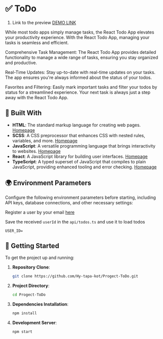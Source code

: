 # ✅ ToDo

1.  Link to the preview [DEMO LINK](https://hy-tapa-kot.github.io/Progect-ToDo/)

While most todo apps simply manage tasks, the React Todo App elevates your productivity experience. With the React Todo App, managing your tasks is seamless and efficient.

Comprehensive Task Management: The React Todo App provides detailed functionality to manage a wide range of tasks, ensuring you stay organized and productive.

Real-Time Updates: Stay up-to-date with real-time updates on your tasks. The app ensures you're always informed about the status of your todos.

Favorites and Filtering: Easily mark important tasks and filter your todos by status for a streamlined experience. Your next task is always just a step away with the React Todo App.

## 🌟 Built With

- **HTML**: The standard markup language for creating web pages. [Homepage](https://developer.mozilla.org/en-US/docs/Web/HTML)
- **SCSS**: A CSS preprocessor that enhances CSS with nested rules, variables, and more. [Homepage](https://sass-lang.com/)
- **JavaScript**: A versatile programming language that brings interactivity to websites. [Homepage](https://developer.mozilla.org/en-US/docs/Web/JavaScript)
- **React**: A JavaScript library for building user interfaces. [Homepage](https://react.dev/)
- **TypeScript**: A typed superset of JavaScript that compiles to plain JavaScript, providing enhanced tooling and error checking. [Homepage](https://www.typescriptlang.org/)

## 🌍 Environment Parameters

Configure the following environment parameters before starting, including API keys, database connections, and other necessary settings:

Register a user by your email [here](https://mate-academy.github.io/react_student-registration/)

Save the received `userId` in the `api/todos.ts` and use it to load todos

```
USER_ID=
```

## 🚀 Getting Started

To get the project up and running:

1. **Repository Clone**:

   ```sh
   git clone https://github.com/Hy-tapa-kot/Progect-ToDo.git
   ```

2. **Project Directory**:

   ```sh
   cd Progect-ToDo
   ```

3. **Dependencies Installation**:

   ```sh
   npm install
   ```

4. **Development Server**:

   ```sh
   npm start
   ```
